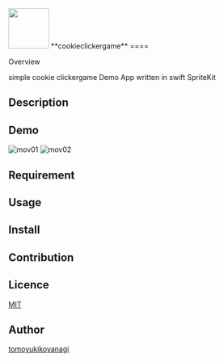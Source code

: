 
<img src="https://user-images.githubusercontent.com/62272146/115169849-27818580-a0fa-11eb-8d74-9fda008e7ee8.png" width="80" height="80">
**cookieclickergame**
====

Overview

simple cookie clickergame Demo App
written in swift SpriteKit

## Description


## Demo
![mov01](https://user-images.githubusercontent.com/62272146/115169477-1421ea80-a0f9-11eb-8701-b3237d74a046.gif)
![mov02](https://user-images.githubusercontent.com/62272146/115169483-171cdb00-a0f9-11eb-92ae-e4920773aa4c.gif)


## Requirement

## Usage

## Install

## Contribution

## Licence

[MIT](https://github.com/tcnksm/tool/blob/master/LICENCE)

## Author

[tomoyukikoyanagi](https://github.com/tomoyukikoyanagi)
